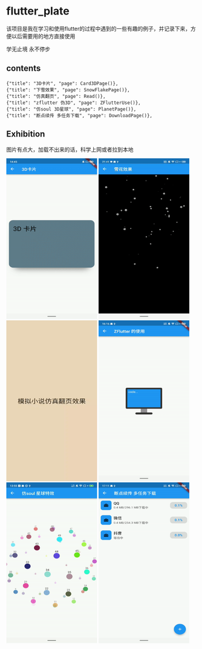 # flutter_plate

该项目是我在学习和使用flutter的过程中遇到的一些有趣的例子，并记录下来，方便以后需要用的地方直接使用

学无止境 永不停步



## contents
    {"title": "3D卡片", "page": Card3DPage()},
    {"title": "下雪效果", "page": SnowFlakePage()},
    {"title": "仿真翻页", "page": Read()},
    {"title": "zflutter 伪3D", "page": ZFlutterUse()},
    {"title": "仿soul 3D星球", "page": PlanetPage()},
    {"title": "断点续传 多任务下载", "page": DownloadPage()},


## Exhibition
图片有点大，加载不出来的话，科学上网或者拉到本地

<div>

  <img src="https://github.com/zhou-Flutter/flutter_plate/blob/master/assets/3D_Card.gif?raw=true" width="240px" height="426px"/>
  <img src="https://github.com/zhou-Flutter/flutter_plate/blob/master/assets/snowflake.gif?raw=true" width="240px" height="426px"/>
  <img src="https://github.com/zhou-Flutter/flutter_plate/blob/master/assets/simulate_page.gif?raw=true" width="240px" height="426px"/>
  <img src="https://raw.githubusercontent.com/zhou-Flutter/flutter_plate/master/assets/zFlutter.gif" width="240px" height="426px"/>
  <img src="https://raw.githubusercontent.com/zhou-Flutter/flutter_plate/master/assets/planet.gif" width="240px" height="426px"/>
  <img src="https://raw.githubusercontent.com/zhou-Flutter/flutter_plate/master/assets/download.gif" width="240px" height="426px"/>
  
  
  
 
 
</div>

 

